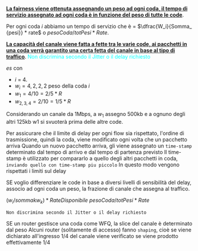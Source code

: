 <b><u>La fairness viene ottenuta assegnando un peso ad ogni coda, il tempo di servizio assegnato ad ogni coda è in funzione del peso di tutte le code</u></b>.

Per ogni coda $i$ abbiamo un tempo di servizio che è = $\dfrac{W_i}{Somma_ {pesi}} * rate$ o $pesoCoda / totPesi * Rate$. 

<b><u>La capacità del canale viene fatta a fette tra le varie code, ai pacchetti in una coda verrà garantito una certa fetta del canale in base al tipo di traffico</u></b>.
<span style=color:cyan>Non discrimina secondo il Jitter o il delay richiesto</span>

*es* con 
- $i$ = 4. 
- $w_i=4, 2, 2, 2$ peso della coda $i$
- $w_1 = 4/10 = 2/5 * R$
- $w_{2,3,4} = 2/10 = 1/5 * R$

Considerando un canale da 1Mbps, a $w_1$ assegno 500kb e a ognuno degli altri 125kb
w1 si svuoterà prima delle altre code.

Per assicurare che il limite di delay per ogni flow sia rispettato, l'ordine di trasmissione, quindi la coda, viene modificato ogni volta che un pacchetto arriva
Quando un nuovo pacchetto arriva, gli viene assegnato un `time-stamp` determinato dal tempo di arrivo e dal tempo di partenza previsto
Il time-stamp è utilizzato per compararlo a quello degli altri pacchetti in coda, `inviando quello con time-stamp piu piccolo`
In questo modo vengono rispettati i limiti sul delay

SE voglio differenziare le code in base a diversi livelli di sensibilità del delay, associo ad ogni coda un peso, la frazione di canale che assegna al traffico.

$(w_i / somma k w_k) * RateDisponibile$
$pesoCoda / totPesi * Rate$

`Non discrimina secondo il Jitter o il delay richiesto`

SE un router gestisce una coda come WFQ, la slice del canale è determinato dal peso
Alcuni router (solitamente di accesso) fanno `shaping`, cioè se viene dichiarato all'ingresso 1/4 del canale viene verificato se viene prodotto effettivamente 1/4
